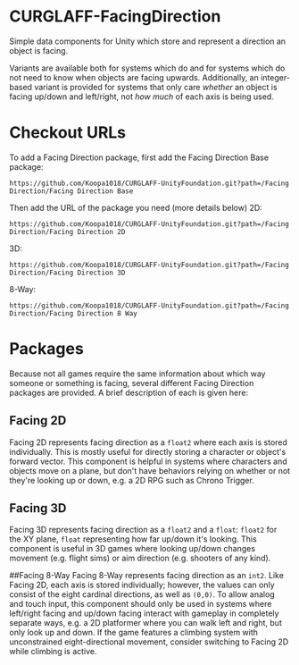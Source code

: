 # CURGLAFF-FacingDirection
Simple data components for Unity which store and represent a direction an object is facing.

Variants are available both for systems which do and for systems which do not need to know when objects are facing upwards.
Additionally, an integer-based variant is provided for systems that only care *whether* an object is facing up/down and left/right, not *how much* of each axis is being used.

# Checkout URLs
To add a Facing Direction package, first add the Facing Direction Base package:
```
https://github.com/Koopa1018/CURGLAFF-UnityFoundation.git?path=/Facing Direction/Facing Direction Base
```

Then add the URL of the package you need (more details below)
2D:
```
https://github.com/Koopa1018/CURGLAFF-UnityFoundation.git?path=/Facing Direction/Facing Direction 2D
```

3D:
```
https://github.com/Koopa1018/CURGLAFF-UnityFoundation.git?path=/Facing Direction/Facing Direction 3D
```

8-Way:
```
https://github.com/Koopa1018/CURGLAFF-UnityFoundation.git?path=/Facing Direction/Facing Direction 8 Way
```

# Packages
Because not all games require the same information about which way someone or something is facing, several different Facing Direction packages are provided. A brief description of each is given here:

## Facing 2D
Facing 2D represents facing direction as a `float2` where each axis is stored individually. This is mostly useful for directly storing a character or object's forward vector.
This component is helpful in systems where characters and objects move on a plane, but don't have behaviors relying on whether or not they're looking up or down, e.g. a 2D RPG such as Chrono Trigger.

## Facing 3D
Facing 3D represents facing direction as a `float2` and a `float`: `float2` for the XY plane, `float` representing how far up/down it's looking.
This component is useful in 3D games where looking up/down changes movement (e.g. flight sims) or aim direction (e.g. shooters of any kind).

##Facing 8-Way
Facing 8-Way represents facing direction as an `int2`. Like Facing 2D, each axis is stored individually; however, the values can only consist of the eight cardinal directions, as well as `(0,0)`.
To allow analog and touch input, this component should only be used in systems where left/right facing and up/down facing interact with gameplay in completely separate ways, e.g. a 2D platformer where you can walk left and right, but only look up and down. If the game features a climbing system with unconstrained eight-directional movement, consider switching to Facing 2D while climbing is active.